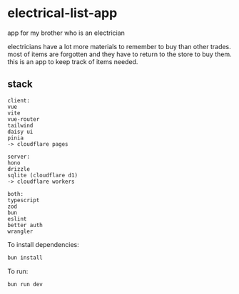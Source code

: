 # electrical-list-app 

app for my brother who is an electrician

electricians have a lot more materials to remember to buy than other trades. most of items are forgotten and they have to return to the store to buy them. this is an app to keep track of items needed. 

## stack
```
client:
vue
vite
vue-router
tailwind
daisy ui
pinia
-> cloudflare pages
```
```
server:
hono
drizzle
sqlite (cloudflare d1)
-> cloudflare workers
```
```
both:
typescript
zod
bun
eslint
better auth
wrangler
```

To install dependencies:

```bash
bun install
```

To run:

```bash
bun run dev
```

